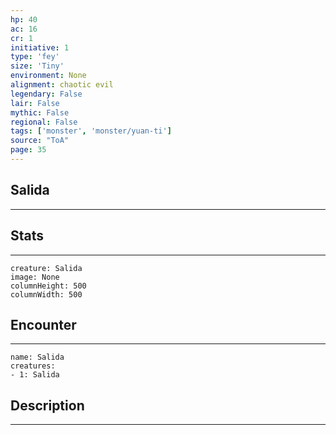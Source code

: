 ```yaml
---
hp: 40
ac: 16
cr: 1
initiative: 1
type: 'fey'    
size: 'Tiny'
environment: None
alignment: chaotic evil
legendary: False
lair: False
mythic: False
regional: False
tags: ['monster', 'monster/yuan-ti']
source: "ToA"
page: 35
---
```


## Salida
---



## Stats
---

```statblock
creature: Salida
image: None
columnHeight: 500
columnWidth: 500
```

## Encounter
---

```encounter-table
name: Salida
creatures:
- 1: Salida
```

## Description
---




